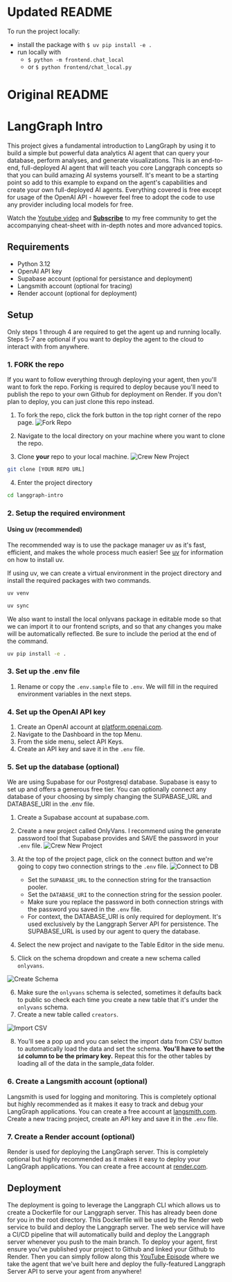 # Updated README
To run the project locally:
- install the package with `$ uv pip install -e .`
- run locally with 
    - `$ python -m frontend.chat_local`
    - or `$ python frontend/chat_local.py`



Original README
================================================================================

# LangGraph Intro

This project gives a fundamental introduction to LangGraph by using it to build a simple but powerful data analytics AI agent that can query your database, perform analyses, and generate visualizations. This is an end-to-end, full-deployed AI agent that will teach you core Langgraph concepts so that you can build amazing AI systems yourself. It's meant to be a starting point so add to this example to expand on the agent's capabilities and create your own full-deployed AI agents. Everything covered is free except for usage of the OpenAI API - however feel free to adopt the code to use any provider including local models for free.

Watch the [Youtube video](https://youtu.be/31JoTDm7jkM) and [**Subscribe**](https://kenneth-liao.kit.com/73ed616e37) to my free community to get the accompanying cheat-sheet with in-depth notes and more advanced topics.

## Requirements

- Python 3.12
- OpenAI API key
- Supabase account (optional for persistance and deployment)
- Langsmith account (optional for tracing)
- Render account (optional for deployment)

## Setup

Only steps 1 through 4 are required to get the agent up and running locally. Steps 5-7 are optional if you want to deploy the agent to the cloud to interact with from anywhere.

### 1. FORK the repo

If you want to follow everything through deploying your agent, then you'll want to fork the repo. Forking is required to deploy because you'll need to publish the repo to your own Github for deployment on Render. If you don't plan to deploy, you can just clone this repo instead.

1. To fork the repo, click the fork button in the top right corner of the repo page. ![Fork Repo](static/fork_repo.png)

2. Navigate to the local directory on your machine where you want to clone the repo.

3. Clone **your** repo to your local machine. ![Crew New Project](static/clone_repo.png)

```bash
git clone [YOUR REPO URL]
```

4. Enter the project directory

```bash
cd langgraph-intro
```

### 2. Setup the required environment

#### Using uv (recommended)

The recommended way is to use the package manager uv as it's fast, efficient, and makes the whole process much easier! See [uv](https://github.com/onlyvans/uv) for information on how to install uv.

If using uv, we can create a virtual environment in the project directory and install the required packages with two commands.

```bash
uv venv
```

```bash
uv sync
```

We also want to install the local onlyvans package in editable mode so that we can import it to our frontend scripts, and so that any changes you make will be automatically reflected. Be sure to include the period at the end of the command.

```bash
uv pip install -e .
```

### 3. Set up the .env file

1. Rename or copy the `.env.sample` file to `.env`. We will fill in the required environment variables in the next steps.

### 4. Set up the OpenAI API key

1. Create an OpenAI account at [platform.openai.com](https://platform.openai.com/).
2. Navigate to the Dashboard in the top Menu.
3. From the side menu, select API Keys.
4. Create an API key and save it in the `.env` file.

### 5. Set up the database (optional)

We are using Supabase for our Postgresql database. Supabase is easy to set up and offers a generous free tier. You can optionally connect any database of your choosing by simply changing the SUPABASE_URL and DATABASE_URI in the .env file.

1. Create a Supabase account at supabase.com.
2. Create a new project called OnlyVans. I recommend using the generate password tool that Supabase provides and SAVE the password in your `.env` file. ![Crew New Project](static/create_new_project.png)

3. At the top of the project page, click on the connect button and we're going to copy two connection strings to the `.env` file. ![Connect to DB](static/connect_to_db.png)

    - Set the `SUPABASE_URL` to the connection string for the transaction pooler.
    - Set the `DATABASE_URI` to the connection string for the session pooler.
    - Make sure you replace the password in both connection strings with the password you saved in the `.env` file.
    - For context, the DATABASE_URI is only required for deployment. It's used exclusively by the Langgraph Server API for persistence. The SUPABASE_URL is used by our agent to query the database.

4. Select the new project and navigate to the Table Editor in the side menu.
5. Click on the schema dropdown and create a new schema called `onlyvans`.

![Create Schema](static/create_new_schema.png)

6. Make sure the `onlyvans` schema is selected, sometimes it defaults back to public so check each time you create a new table that it's under the `onlyvans` schema.
7. Create a new table called `creators`.

![Import CSV](static/import_csv.png)

8. You'll see a pop up and you can select the import data from CSV button to automatically load the data and set the schema. **You'll have to set the `id` column to be the primary key.** Repeat this for the other tables by loading all of the data in the sample_data folder.

### 6. Create a Langsmith account (optional)

Langsmith is used for logging and monitoring. This is completely optional but highly recommended as it makes it easy to track and debug your LangGraph applications. You can create a free account at [langsmith.com](https://smith.langchain.com/). Create a new tracing project, create an API key and save it in the `.env` file.

### 7. Create a Render account (optional)

Render is used for deploying the LangGraph server. This is completely optional but highly recommended as it makes it easy to deploy your LangGraph applications. You can create a free account at [render.com](https://render.com/).

## Deployment

The deployment is going to leverage the Langgraph CLI which allows us to create a Dockerfile for our Langgraph server. This has already been done for you in the root directory. This Dockerfile will be used by the Render web service to build and deploy the Langgraph server. The web service will have a CI/CD pipeline that will automatically build and deploy the Langgraph server whenever you push to the main branch. To deploy your agent, first ensure you've published your project to Github and linked your Github to Render. Then you can simply follow along this [YouTube Episode](https://youtu.be/SGt786ne_Mk) where we take the agent that we've built here and deploy the fully-featured Langgraph Server API to serve your agent from anywhere!
